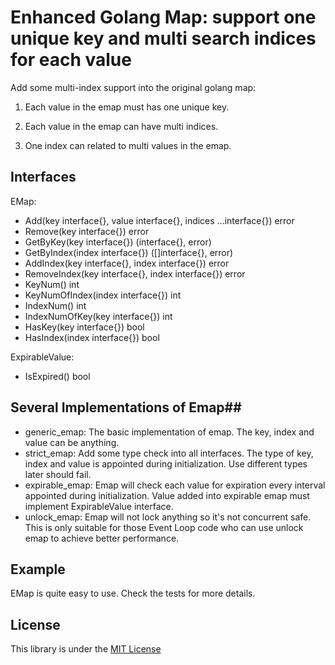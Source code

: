 # Enhanced Golang Map: support one unique key and multi search indices for each value #
Add some multi-index support into the original golang map:
1. Each value in the emap must has one unique key.

2. Each value in the emap can have multi indices.

3. One index can related to multi values in the emap.


## Interfaces ##
EMap:
- Add(key interface{}, value interface{}, indices ...interface{}) error
- Remove(key interface{}) error
- GetByKey(key interface{}) (interface{}, error)
- GetByIndex(index interface{}) ([]interface{}, error)
- AddIndex(key interface{}, index interface{}) error
- RemoveIndex(key interface{}, index interface{}) error
- KeyNum() int
- KeyNumOfIndex(index interface{}) int
- IndexNum() int
- IndexNumOfKey(key interface{}) int
- HasKey(key interface{}) bool
- HasIndex(index interface{}) bool

ExpirableValue:
- IsExpired() bool

## Several Implementations of Emap##
- generic_emap: The basic implementation of emap. The key, index and value can be anything.
- strict_emap: Add some type check into all interfaces. The type of key, index and value is appointed during initialization. Use different types  later should fail.
- expirable_emap: Emap will check each value for expiration every interval appointed during initialization. Value added into expirable emap must implement ExpirableValue interface.
- unlock_emap: Emap will not lock anything so it's not concurrent safe. This is only suitable for those Event Loop code who can use unlock emap to achieve better performance.

## Example ##
EMap is quite easy to use. Check the tests for more details.

## License ##
This library is under the [MIT License](http://opensource.org/licenses/MIT)
